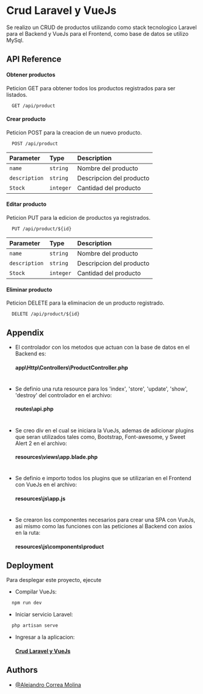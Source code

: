
# Crud Laravel y VueJs

Se realizo un CRUD de productos utilizando como stack tecnologico Laravel para el Backend y VueJs para el Frontend, como base de datos se utilizo MySql.

## API Reference

#### Obtener productos
Peticion GET para obtener todos los productos registrados para ser listados.
```http
  GET /api/product
```

#### Crear producto
Peticion POST para la creacion de un nuevo producto.
```http
  POST /api/product
```

| Parameter | Type     | Description                       |
| :-------- | :------- | :-------------------------------- |
| `name`      | `string` | Nombre del producto |
| `description`      | `string` | Descripcion del producto |
| `Stock`      | `integer` | Cantidad del producto |

#### Editar producto
Peticion PUT para la edicion de productos ya registrados.
```http
  PUT /api/product/${id}
```

| Parameter | Type     | Description                       |
| :-------- | :------- | :-------------------------------- |
| `name`      | `string` | Nombre del producto |
| `description`      | `string` | Descripcion del producto |
| `Stock`      | `integer` | Cantidad del producto |

#### Eliminar producto
Peticion DELETE para la eliminacion de un producto registrado.
```http
  DELETE /api/product/${id}
```



## Appendix

* El controlador con los metodos que actuan con la base de datos en el Backend es:
    #### app\Http\Controllers\ProductController.php
#
* Se definio una ruta resource para los 'index', 'store', 'update', 'show', 'destroy' del controlador en el archivo: 
    #### routes\api.php
#
* Se creo div en el cual se iniciara la VueJs, ademas de adicionar plugins que seran utilizados tales como, Bootstrap, Font-awesome, y Sweet Alert 2 en el archivo:
    #### resources\views\app.blade.php
#
* Se definio e importo todos los plugins que se utilizarian en el Frontend con VueJs en el archivo: 
    #### resources\js\app.js
#
* Se crearon los componentes necesarios para crear una SPA con VueJs, asi mismo como las funciones con las peticiones al Backend con axios en la ruta: 
    #### resources\js\components\product
## Deployment

Para desplegar este proyecto, ejecute

* Compilar VueJs:
```bash
  npm run dev
```
* Iniciar servicio Laravel:
```bash
  php artisan serve
```
* Ingresar a la aplicacion:
  #### [Crud Laravel y VueJs](http://127.0.0.1:8000/)

## Authors

- [@Alejandro Correa Molina](https://github.com/alcomolin)

